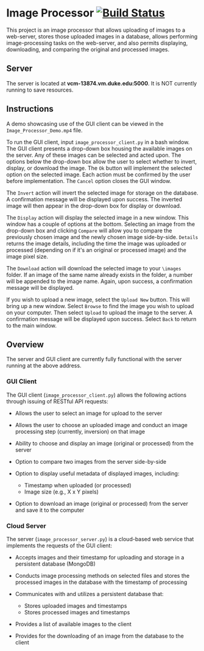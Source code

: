 # Image Processor [![Build Status](https://travis-ci.com/BME547-Spring2020/final-project-aimeemcvey.svg?token=uYZMqDdwHppZCbLZESzP&branch=master)](https://travis-ci.com/BME547-Spring2020/final-project-aimeemcvey)
This project is an image processor that allows uploading of images to a web-server, stores those uploaded images in a database, allows performing image-processing tasks on the web-server, and also permits displaying, downloading, and comparing the original and processed images.

## Server
The server is located at **vcm-13874.vm.duke.edu:5000**. It is NOT currently running to save resources.

## Instructions
A demo showcasing use of the GUI client can be viewed in the `Image_Processor_Demo.mp4` file.

To run the GUI client, input `image_processor_client.py` in a bash window. The GUI client presents a drop-down box housing the available images on the server. Any of these images can be selected and acted upon. The options below the drop-down box allow the user to select whether to invert, display, or download the image. The `Ok` button will implement the selected option on the selected image. Each action must be confirmed by the user before implementation. The `Cancel` option closes the GUI window.

The  `Invert` action will invert the selected image for storage on the database. A confirmation message will be displayed upon success. The inverted image will then appear in the drop-down box for display or download.

The `Display` action will display the selected image in a new window. This window has a couple of options at the bottom. Selecting an image from the drop-down box and clicking `Compare` will allow you to compare the previously chosen image and the newly chosen image side-by-side. `Details` returns the image details, including the time the image was uploaded or processed (depending on if it's an original or processed image) and the image pixel size.

The `Download` action will download the selected image to your `\images` folder. If an image of the same name already exists in the folder, a number will be appended to the image name. Again, upon success, a confirmation message will be displayed.

If you wish to upload a new image, select the `Upload New` button. This will bring up a new window. Select `Browse` to find the image you wish to upload on your computer. Then select `Upload` to upload the image to the server. A confirmation message will be displayed upon success. Select `Back` to return to the main window.


## Overview
The server and GUI client are currently fully functional with the server running at the above address.

### GUI Client
The GUI client (`image_processor_client.py`) allows the following actions through issuing of RESTful API requests:
* Allows the user to select an image for upload to the server
  
* Allows the user to choose an uploaded image and conduct an image processing step (currently, inversion) on that image

* Ability to choose and display an image (original or processed) from the server

* Option to compare two images from the server side-by-side

* Option to display useful metadata of displayed images, including:
  + Timestamp when uploaded (or processed)
  + Image size (e.g., X x Y pixels)

* Option to download an image (original or processed) from the server and save it to the computer

### Cloud Server
The server (`image_processor_server.py`) is a cloud-based web service that implements the requests of the GUI client:

* Accepts images and their timestamp for uploading and storage in a persistent database (MongoDB)

* Conducts image processing methods on selected files and stores the processed images in the database
  with the timestamp of processing
  
* Communicates with and utilizes a persistent database that:
  + Stores uploaded images and timestamps
  + Stores processed images and timestamps

* Provides a list of available images to the client

* Provides for the downloading of an image from the database to the client
